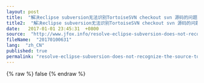 ```yaml
---
layout: post
title:  "解决eclipse subversion无法识别TortoiseSVN checkout svn 源码的问题"
title2:  "解决eclipse subversion无法识别TortoiseSVN checkout svn 源码的问题"
date:   2017-01-01 23:45:31  +0800
source:  "http://www.jfox.info/resolve-eclipse-subversion-does-not-recognize-the-source-tortoisesvn-checkout-from-svn.html"
fileName:  "20170100631"
lang:  "zh_CN"
published: true
permalink: "resolve-eclipse-subversion-does-not-recognize-the-source-tortoisesvn-checkout-from-svn.html"
---
```

{% raw %}
false
{% endraw %}